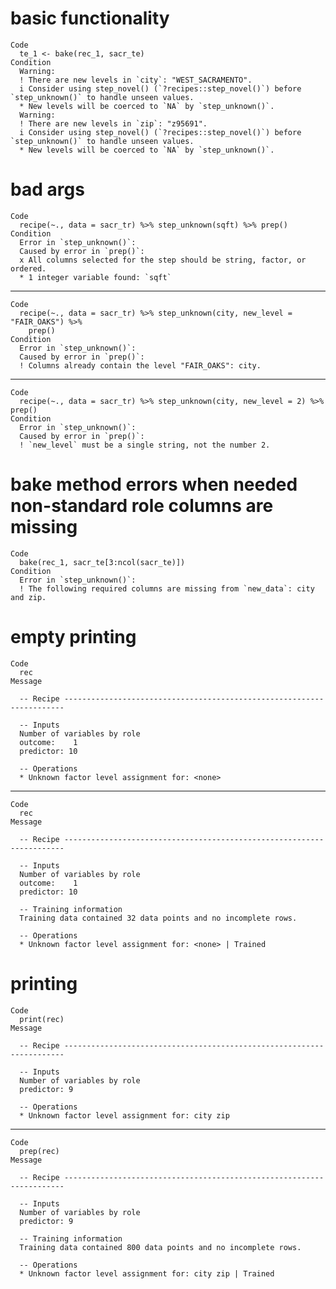 # basic functionality

    Code
      te_1 <- bake(rec_1, sacr_te)
    Condition
      Warning:
      ! There are new levels in `city`: "WEST_SACRAMENTO".
      i Consider using step_novel() (`?recipes::step_novel()`) before `step_unknown()` to handle unseen values.
      * New levels will be coerced to `NA` by `step_unknown()`.
      Warning:
      ! There are new levels in `zip`: "z95691".
      i Consider using step_novel() (`?recipes::step_novel()`) before `step_unknown()` to handle unseen values.
      * New levels will be coerced to `NA` by `step_unknown()`.

# bad args

    Code
      recipe(~., data = sacr_tr) %>% step_unknown(sqft) %>% prep()
    Condition
      Error in `step_unknown()`:
      Caused by error in `prep()`:
      x All columns selected for the step should be string, factor, or ordered.
      * 1 integer variable found: `sqft`

---

    Code
      recipe(~., data = sacr_tr) %>% step_unknown(city, new_level = "FAIR_OAKS") %>%
        prep()
    Condition
      Error in `step_unknown()`:
      Caused by error in `prep()`:
      ! Columns already contain the level "FAIR_OAKS": city.

---

    Code
      recipe(~., data = sacr_tr) %>% step_unknown(city, new_level = 2) %>% prep()
    Condition
      Error in `step_unknown()`:
      Caused by error in `prep()`:
      ! `new_level` must be a single string, not the number 2.

# bake method errors when needed non-standard role columns are missing

    Code
      bake(rec_1, sacr_te[3:ncol(sacr_te)])
    Condition
      Error in `step_unknown()`:
      ! The following required columns are missing from `new_data`: city and zip.

# empty printing

    Code
      rec
    Message
      
      -- Recipe ----------------------------------------------------------------------
      
      -- Inputs 
      Number of variables by role
      outcome:    1
      predictor: 10
      
      -- Operations 
      * Unknown factor level assignment for: <none>

---

    Code
      rec
    Message
      
      -- Recipe ----------------------------------------------------------------------
      
      -- Inputs 
      Number of variables by role
      outcome:    1
      predictor: 10
      
      -- Training information 
      Training data contained 32 data points and no incomplete rows.
      
      -- Operations 
      * Unknown factor level assignment for: <none> | Trained

# printing

    Code
      print(rec)
    Message
      
      -- Recipe ----------------------------------------------------------------------
      
      -- Inputs 
      Number of variables by role
      predictor: 9
      
      -- Operations 
      * Unknown factor level assignment for: city zip

---

    Code
      prep(rec)
    Message
      
      -- Recipe ----------------------------------------------------------------------
      
      -- Inputs 
      Number of variables by role
      predictor: 9
      
      -- Training information 
      Training data contained 800 data points and no incomplete rows.
      
      -- Operations 
      * Unknown factor level assignment for: city zip | Trained

